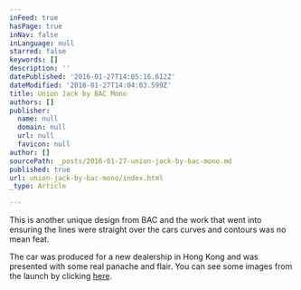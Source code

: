```yaml
---
inFeed: true
hasPage: true
inNav: false
inLanguage: null
starred: false
keywords: []
description: ''
datePublished: '2016-01-27T14:05:16.612Z'
dateModified: '2016-01-27T14:04:03.599Z'
title: Union Jack by BAC Mono
authors: []
publisher:
  name: null
  domain: null
  url: null
  favicon: null
author: []
sourcePath: _posts/2016-01-27-union-jack-by-bac-mono.md
published: true
url: union-jack-by-bac-mono/index.html
_type: Article

---
```

This is another unique design from BAC and the work that went into ensuring the lines were straight over the cars curves and contours was no mean feat.  

The car  was produced for a new dealership in Hong Kong and was presented with some real panache and flair.  You can see some images from the launch by clicking [here][0].

[0]: https://www.youtube.com/watch?v=zcKKHuv6R7Y